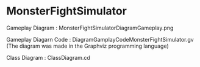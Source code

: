 # MonsterFightSimulator

Gameplay Diagram : MonsterFightSimulatorDiagramGameplay.png

Gameplay Diagarn Code : DiagramGamplayCodeMonsterFightSimulator.gv (The diagram was made in the Graphviz programming language)

Class Diagram : ClassDiagram.cd
